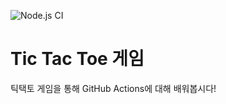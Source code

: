 ![Node.js CI](https://github.com/wisdeom/actionsdemo/workflows/Node.js%20CI/badge.svg)

# Tic Tac Toe 게임

틱택토 게임을 통해 GitHub Actions에 대해 배워봅시다!
 

